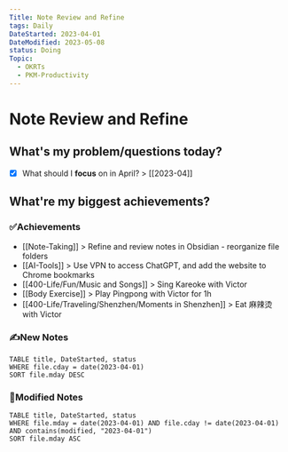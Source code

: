 ```yaml
---
Title: Note Review and Refine
tags: Daily
DateStarted: 2023-04-01
DateModified: 2023-05-08
status: Doing
Topic:
  - OKRTs
  - PKM-Productivity
---
```


# Note Review and Refine

## What's my problem/questions today?

- [x] What should I **focus** on in April? > [[2023-04]]

## What're my biggest achievements?

### ✅Achievements

- [[Note-Taking]] > Refine and review notes in Obsidian - reorganize file folders
- [[AI-Tools]] > Use VPN to access ChatGPT, and add the website to Chrome bookmarks
- [[400-Life/Fun/Music and Songs]] > Sing Kareoke with Victor
- [[Body Exercise]] > Play Pingpong with Victor for 1h
- [[400-Life/Traveling/Shenzhen/Moments in Shenzhen]] > Eat 麻辣烫 with Victor

### ✍️New Notes

```dataview
TABLE title, DateStarted, status
WHERE file.cday = date(2023-04-01)
SORT file.mday DESC
```

### 📝Modified Notes

```dataview
TABLE title, DateStarted, status
WHERE file.mday = date(2023-04-01) AND file.cday != date(2023-04-01) AND contains(modified, "2023-04-01")
SORT file.mday ASC
```
